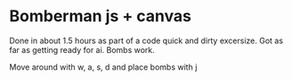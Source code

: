 # Bomberman js + canvas

Done in about 1.5 hours as part of a code quick and dirty excersize. Got as far as getting ready for ai. Bombs work.

Move around with w, a, s, d and place bombs with j
